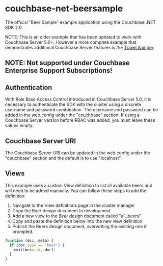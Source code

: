 couchbase-net-beersample
========================

The official "Beer Sample" example application using the Couchbase .NET SDK 2.0

NOTE: This is an older example that has been updated to work with Couchbase Server 5.0+. However a more complete example that demonstrates additional Couchbase Server features is the [Travel Sample](https://github.com/couchbaselabs/try-cb-dotnet).

## NOTE: Not supported under Couchbase Enterprise Support Subscriptions! ##

## Authentication

With Role Base Access Control introduced in Couchbase Server 5.0, it is necessary to authenticate the SDK with the cluster using a discrete username and password combination. The username and password can be added in the web.config under the "couchbase" section. If using a Couchbase Server version before RBAC was added, you must leave these values empty.

## Couchbase Server URI

The Couchbase Server URI can be updated in the web.config under the "couchbase" section and the default is to use "localhost".

## Views

This example uses a custom View definition to list all available beers and will need to be added manually. You can follow these steps to add the definition:

1. Navigate to the View definitions page in the cluster manager
2. Copy the _Beer_ design document to development
3. Add a new view to the _Beer_ design document called "all_beers"
4. Copy and paste the definition below into the new view definition
5. Publish the Beers design document, overwriting the existing one if prompted.

```javascript
function (doc, meta) {
  if (doc.type == "beer") {
    emit(meta.id, doc);
  }
}
```
